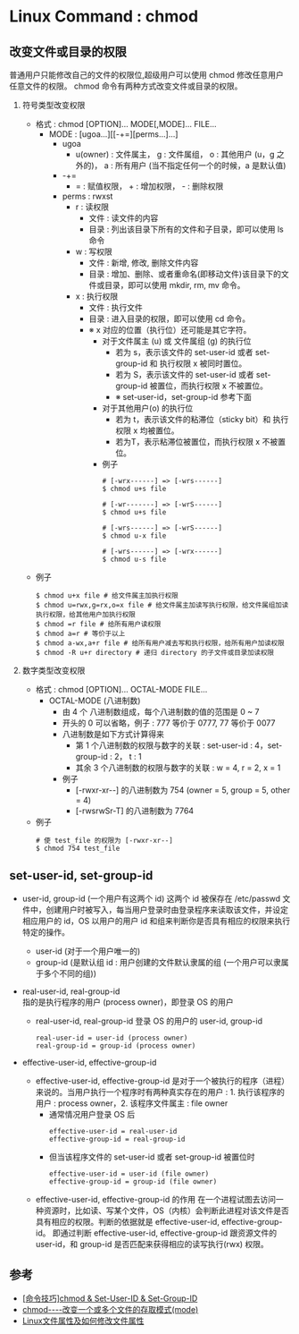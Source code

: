 # Linux Command : chmod

## 改变文件或目录的权限

普通用户只能修改自己的文件的权限位,超级用户可以使用 chmod 修改任意用户任意文件的权限。
chmod 命令有两种方式改变文件或目录的权限。

1. 符号类型改变权限
   - 格式 : chmod [OPTION]... MODE[,MODE]... FILE...
     - MODE : [ugoa...][[-+=][perms...]...]
       - ugoa
         - u(owner) : 文件属主， g : 文件属组， o : 其他用户 (u，g 之外的)， a : 所有用户 (当不指定任何一个的时候，a 是默认值)
       - -+=
         - = : 赋值权限， + : 增加权限， - : 删除权限
       - perms : rwxst
         - r : 读权限
           - 文件 : 读文件的内容
           - 目录 : 列出该目录下所有的文件和子目录，即可以使用 ls 命令
         - w : 写权限
           - 文件 : 新增, 修改, 删除文件内容
           - 目录 : 增加、删除、或者重命名(即移动文件)该目录下的文件或目录，即可以使用 mkdir, rm, mv 命令。
         - x : 执行权限
           - 文件 : 执行文件
           - 目录 : 进入目录的权限，即可以使用 cd 命令。
           * ※ x 对应的位置（执行位）还可能是其它字符。
             - 对于文件属主 (u) 或 文件属组 (g) 的执行位
               - 若为 s，表示该文件的 set-user-id 或者 set-group-id 和 执行权限 x 被同时置位。
               - 若为 S，表示该文件的 set-user-id 或者 set-group-id 被置位，而执行权限 x 不被置位。
               * ※ set-user-id，set-group-id 参考下面
             - 对于其他用户(o) 的执行位
               - 若为 t，表示该文件的粘滞位（sticky bit）和 执行权限 x 均被置位。
               - 若为T，表示粘滞位被置位，而执行权限 x 不被置位。
             - 例子
               ```
               # [-wrx------] => [-wrs------]
               $ chmod u+s file

               # [-wr-------] => [-wrS------]
               $ chmod u+s file

               # [-wrs------] => [-wrS------]
               $ chmod u-x file

               # [-wrs------] => [-wrx------]
               $ chmod u-s file
               ```
   - 例子
     ```
     $ chmod u+x file # 给文件属主加执行权限
     $ chmod u=rwx,g=rx,o=x file # 给文件属主加读写执行权限，给文件属组加读执行权限，给其他用户加执行权限
     $ chmod =r file # 给所有用户读权限
     $ chmod a=r # 等价于以上
     $ chmod a-wx,a+r file # 给所有用户减去写和执行权限，给所有用户加读权限
     $ chmod -R u+r directory # 递归 directory 的子文件或目录加读权限
     ```

2. 数字类型改变权限
   - 格式 : chmod [OPTION]... OCTAL-MODE FILE...
     - OCTAL-MODE (八进制数)
       - 由 4 个 八进制数组成，每个八进制数的值的范围是 0 ~ 7
       - 开头的 0 可以省略，例子 : 777 等价于 0777, 77 等价于 0077
       - 八进制数是如下方式计算得来
         - 第 1 个八进制数的权限与数字的关联 : set-user-id : 4，set-group-id : 2， t : 1
         - 其余 3 个八进制数的权限与数字的关联 : w = 4, r = 2, x = 1
       - 例子
         - [-rwxr-xr--] 的八进制数为 754 (owner = 5, group = 5, other = 4)
         - [-rwsrwSr-T] 的八进制数为 7764
   - 例子
     ```
     # 使 test_file 的权限为 [-rwxr-xr--]
     $ chmod 754 test_file
     ```

## set-user-id, set-group-id

- user-id, group-id (一个用户有这两个 id)
  这两个 id 被保存在 /etc/passwd 文件中，创建用户时被写入，每当用户登录时由登录程序来读取该文件，并设定相应用户的 id，OS 以用户的用户 id 和组来判断你是否具有相应的权限来执行特定的操作。
  - user-id (对于一个用户唯一的)
  - group-id (是默认组 id : 用户创建的文件默认隶属的组 (一个用户可以隶属于多个不同的组))

- real-user-id, real-group-id  
   指的是执行程序的用户 (process owner)，即登录 OS 的用户
  - real-user-id, real-group-id 登录 OS 的用户的 user-id, group-id
    ```
    real-user-id = user-id (process owner) 
    real-group-id = group-id (process owner)
    ```

- effective-user-id, effective-group-id  
  - effective-user-id, effective-group-id 是对于一个被执行的程序（进程）来说的。当用户执行一个程序时有两种真实存在的用户 : 1. 执行该程序的用户 : process owner，2. 该程序文件属主 : file owner
    - 通常情况用户登录 OS 后
      ```
      effective-user-id = real-user-id
      effective-group-id = real-group-id
      ```
    - 但当该程序文件的 set-user-id 或者 set-group-id 被置位时
      ```
      effective-user-id = user-id (file owner)
      effective-group-id = group-id (file owner)
      ```
   - effective-user-id, effective-group-id 的作用
     在一个进程试图去访问一种资源时，比如读、写某个文件，OS（内核）会判断此进程对该文件是否具有相应的权限。判断的依据就是 effective-user-id, effective-group-id。
     即通过判断 effective-user-id, effective-group-id 跟资源文件的 user-id，和 group-id 是否匹配来获得相应的读写执行(rwx) 权限。

## 参考

- [[命令技巧]chmod & Set-User-ID & Set-Group-ID](http://blog.csdn.net/pi9nc/article/details/14139465)
- [chmod----改变一个或多个文件的存取模式(mode)](https://www.cnblogs.com/younes/archive/2009/11/20/1607174.html)
- [Linux文件属性及如何修改文件属性](https://www.cnblogs.com/Linux--rookie/p/6662367.html)

